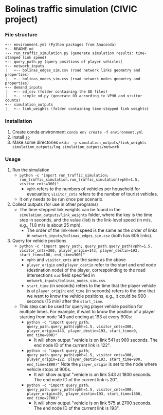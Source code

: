 # Bolinas traffic simulation (CIVIC project)

### File structure
```
+-- environment.yml (Python packages from Anaconda)
+-- README.md
+-- run_traffic_simulation.py (generate simulation results: time-stamped link speed)
+-- query_path.py (query positions of player vehicles)
+-- network_inputs
|   +-- bolinas_edges_sim.csv (road network links geometry and properties)
|   +-- bolinas_nodes_sim.csv (road network nodes geometry and properties)
+-- demand_inputs
|   +-- od_csv (folder containing the OD files)
|   +-- simple_od.py (generate OD according to VPHH and visitor counts)
+-- simulation_outputs
|   +-- link_weights (folder containing time-stepped link weights)
```

### Installation
1. Create conda environment `conda env create -f environment.yml`
2. Install [`sp`](https://github.com/cb-cities/sp)
3. Make some directories `mkdir -p simulation_outputs/link_weights simulation_outputs/log simulation_outputs/network`

### Usage
1. Run the simulation
    * `python -c "import run_traffic_simulation; run_traffic_simulation.run_traffic_simulation(vphh=1.5, visitor_cnts=300)"`
        * `vphh` refers to the numbers of vehicles per household for evacuation; `visitor_cnts` refers to the number of tourist vehicles.
    * It only needs to be run once per scenario.
2. Collect outputs (for use in other programs)
    * The time-stepped link weights can be found in the `simulation_outputs/link_weights` folder, where the key is the time step in seconds, and the value (list) is the link-level speed (in m/s, e.g., 11.8 m/s is about 25 mph).
        * The order of the link-level speed is the same as the order of links in `network_inputs/bolinas_edges_sim.csv` (both has 605 links).
3. Query for vehicle positions
    * `python -c "import query_path; query_path.query_path(vphh=1.5, visitor_cnts=300, player_origin=143, player_destin=193, start_time=100, end_time=900)"`
        * `vphh` and `visitor_cnts` are the same as the above
        * `player_origin` and `player_destin` refer to the start and end node (destination node) of the player, correspoinding to the road intersections `nid` field specified in `network_inputs/bolinas_nodes_sim.csv`.
        * `start_time` (in seconds) refers to the time that the player vehicle is at `player_origin`; `end_time` (in seconds) refers to the time that we want to know the vehicle positions, e.g., it could be 900 seconds (15 min) after the `start_time`.
    * This step can be used for querying player vehicle position for multiple times. For example, if want to know the position of a player starting from node 143 and ending at 193 at every 900s:
        * `python -c "import query_path; query_path.query_path(vphh=1.5, visitor_cnts=300, player_origin=143, player_destin=193, start_time=0, end_time=900)"`
            * It will show output "vehicle is on link 541 at 900 seconds. The end node ID of the current link is 122".
        * `python -c "import query_path; query_path.query_path(vphh=1.5, visitor_cnts=300, player_origin=122, player_destin=193, start_time=900, end_time=1800)"` Note the `player_origin` is set to the node where vehicle stops at 900s.
            * It will show output "vehicle is on link 543 at 1800 seconds. The end node ID of the current link is 20".
        * `python -c "import query_path; query_path.query_path(vphh=1.5, visitor_cnts=300, player_origin=20, player_destin=193, start_time=1800, end_time=2700)"`
            * It will show output "vehicle is on link 575 at 2700 seconds. The end node ID of the current link is 193".
